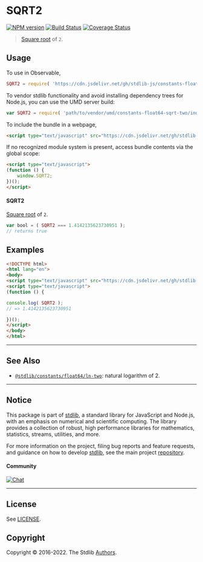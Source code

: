 <!--

@license Apache-2.0

Copyright (c) 2018 The Stdlib Authors.

Licensed under the Apache License, Version 2.0 (the "License");
you may not use this file except in compliance with the License.
You may obtain a copy of the License at

   http://www.apache.org/licenses/LICENSE-2.0

Unless required by applicable law or agreed to in writing, software
distributed under the License is distributed on an "AS IS" BASIS,
WITHOUT WARRANTIES OR CONDITIONS OF ANY KIND, either express or implied.
See the License for the specific language governing permissions and
limitations under the License.

-->

# SQRT2

[![NPM version][npm-image]][npm-url] [![Build Status][test-image]][test-url] [![Coverage Status][coverage-image]][coverage-url] <!-- [![dependencies][dependencies-image]][dependencies-url] -->

> [Square root][@stdlib/math/base/special/sqrt] of `2`.



<section class="usage">

## Usage

To use in Observable,

```javascript
SQRT2 = require( 'https://cdn.jsdelivr.net/gh/stdlib-js/constants-float64-sqrt-two@umd/browser.js' )
```

To vendor stdlib functionality and avoid installing dependency trees for Node.js, you can use the UMD server build:

```javascript
var SQRT2 = require( 'path/to/vendor/umd/constants-float64-sqrt-two/index.js' )
```

To include the bundle in a webpage,

```html
<script type="text/javascript" src="https://cdn.jsdelivr.net/gh/stdlib-js/constants-float64-sqrt-two@umd/browser.js"></script>
```

If no recognized module system is present, access bundle contents via the global scope:

```html
<script type="text/javascript">
(function () {
    window.SQRT2;
})();
</script>
```

#### SQRT2

[Square root][@stdlib/math/base/special/sqrt] of `2`.

```javascript
var bool = ( SQRT2 === 1.4142135623730951 );
// returns true
```

</section>

<!-- /.usage -->

<section class="examples">

## Examples

<!-- TODO: better example -->

<!-- eslint no-undef: "error" -->

```html
<!DOCTYPE html>
<html lang="en">
<body>
<script type="text/javascript" src="https://cdn.jsdelivr.net/gh/stdlib-js/constants-float64-sqrt-two@umd/browser.js"></script>
<script type="text/javascript">
(function () {

console.log( SQRT2 );
// => 1.4142135623730951

})();
</script>
</body>
</html>
```

</section>

<!-- /.examples -->

<!-- C interface documentation. -->



<!-- Section for related `stdlib` packages. Do not manually edit this section, as it is automatically populated. -->

<section class="related">

* * *

## See Also

-   <span class="package-name">[`@stdlib/constants/float64/ln-two`][@stdlib/constants/float64/ln-two]</span><span class="delimiter">: </span><span class="description">natural logarithm of 2.</span>

</section>

<!-- /.related -->

<!-- Section for all links. Make sure to keep an empty line after the `section` element and another before the `/section` close. -->


<section class="main-repo" >

* * *

## Notice

This package is part of [stdlib][stdlib], a standard library for JavaScript and Node.js, with an emphasis on numerical and scientific computing. The library provides a collection of robust, high performance libraries for mathematics, statistics, streams, utilities, and more.

For more information on the project, filing bug reports and feature requests, and guidance on how to develop [stdlib][stdlib], see the main project [repository][stdlib].

#### Community

[![Chat][chat-image]][chat-url]

---

## License

See [LICENSE][stdlib-license].


## Copyright

Copyright &copy; 2016-2022. The Stdlib [Authors][stdlib-authors].

</section>

<!-- /.stdlib -->

<!-- Section for all links. Make sure to keep an empty line after the `section` element and another before the `/section` close. -->

<section class="links">

[npm-image]: http://img.shields.io/npm/v/@stdlib/constants-float64-sqrt-two.svg
[npm-url]: https://npmjs.org/package/@stdlib/constants-float64-sqrt-two

[test-image]: https://github.com/stdlib-js/constants-float64-sqrt-two/actions/workflows/test.yml/badge.svg?branch=v0.0.8
[test-url]: https://github.com/stdlib-js/constants-float64-sqrt-two/actions/workflows/test.yml?query=branch:v0.0.8

[coverage-image]: https://img.shields.io/codecov/c/github/stdlib-js/constants-float64-sqrt-two/main.svg
[coverage-url]: https://codecov.io/github/stdlib-js/constants-float64-sqrt-two?branch=main

<!--

[dependencies-image]: https://img.shields.io/david/stdlib-js/constants-float64-sqrt-two.svg
[dependencies-url]: https://david-dm.org/stdlib-js/constants-float64-sqrt-two/main

-->

[chat-image]: https://img.shields.io/gitter/room/stdlib-js/stdlib.svg
[chat-url]: https://gitter.im/stdlib-js/stdlib/

[stdlib]: https://github.com/stdlib-js/stdlib

[stdlib-authors]: https://github.com/stdlib-js/stdlib/graphs/contributors

[umd]: https://github.com/umdjs/umd
[es-module]: https://developer.mozilla.org/en-US/docs/Web/JavaScript/Guide/Modules

[deno-url]: https://github.com/stdlib-js/constants-float64-sqrt-two/tree/deno
[umd-url]: https://github.com/stdlib-js/constants-float64-sqrt-two/tree/umd
[esm-url]: https://github.com/stdlib-js/constants-float64-sqrt-two/tree/esm
[branches-url]: https://github.com/stdlib-js/constants-float64-sqrt-two/blob/main/branches.md

[stdlib-license]: https://raw.githubusercontent.com/stdlib-js/constants-float64-sqrt-two/main/LICENSE

[@stdlib/math/base/special/sqrt]: https://github.com/stdlib-js/math-base-special-sqrt/tree/umd

<!-- <related-links> -->

[@stdlib/constants/float64/ln-two]: https://github.com/stdlib-js/constants-float64-ln-two/tree/umd

<!-- </related-links> -->

</section>

<!-- /.links -->
